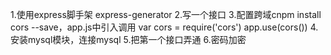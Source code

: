 1.使用express脚手架 express-generator
2.写一个接口
3.配置跨域cnpm install cors --save，app.js中引入调用 
    var cors = require('cors')   app.use(cors())
4.安装mysql模块，连接mysql
5.把第一个接口弄通
6.密码加密